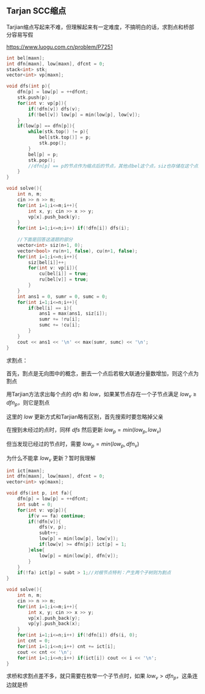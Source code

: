 ## Tarjan SCC缩点

Tarjian缩点写起来不难，但理解起来有一定难度，不搞明白的话，求割点和桥部分容易写假

https://www.luogu.com.cn/problem/P7251

```c++
int bel[maxn];
int dfn[maxn], low[maxn], dfcnt = 0;
stack<int> stk;
vector<int> vp[maxn];

void dfs(int p){
    dfn[p] = low[p] = ++dfcnt;
    stk.push(p);
    for(int v: vp[p]){
        if(!dfn[v]) dfs(v);
        if(!bel[v]) low[p] = min(low[p], low[v]);
    }
    if(low[p] == dfn[p]){
        while(stk.top() != p){
            bel[stk.top()] = p;
            stk.pop();
        }
        bel[p] = p;
        stk.pop();
        //dfn[p] == p的节点作为缩点后的节点，其他点bel这个点，siz也存储在这个点上
    }
}

void solve(){
    int n, m;
    cin >> n >> m;
    for(int i=1;i<=m;i++){
        int x, y; cin >> x >> y;
        vp[x].push_back(y);
    }
    for(int i=1;i<=n;i++) if(!dfn[i]) dfs(i);
    
    //下面是回答这道题的部分
    vector<int> siz(n+1, 0);
    vector<bool> ru(n+1, false), cu(n+1, false);
    for(int i=1;i<=n;i++){
        siz[bel[i]]++;
        for(int v: vp[i]){
            cu[bel[i]] = true;
            ru[bel[v]] = true;
        }
    }
    int ans1 = 0, sumr = 0, sumc = 0;
    for(int i=1;i<=n;i++){
        if(bel[i] == i){
            ans1 = max(ans1, siz[i]);
            sumr += !ru[i];
            sumc += !cu[i];
        }
    }
    cout << ans1 << '\n' << max(sumr, sumc) << '\n';
}
```

求割点：

首先，割点是无向图中的概念，删去一个点后若极大联通分量数增加，则这个点为割点

用Tarjian方法求出每个点的 $dfn$ 和 $low$，如果某节点存在一个子节点满足 $low_v\ge dfn_p$，则它是割点

这里的 $low$ 更新方式和Tarjian略有区别，首先搜索时要忽略掉父亲

在搜到未经过的点时，同样 $dfs$ 然后更新 $low_p = min(low_p, low_v)$

但当发现已经过的节点时，需要 $low_p = min(low_p, dfn_v)$

为什么不能拿 $low_v$ 更新？暂时我理解

```c++
int ict[maxn];
int dfn[maxn], low[maxn], dfcnt = 0;
vector<int> vp[maxn];

void dfs(int p, int fa){
    dfn[p] = low[p] = ++dfcnt;
    int subt = 0;
    for(int v: vp[p]){
        if(v == fa) continue;
        if(!dfn[v]){
            dfs(v, p);
            subt++;
            low[p] = min(low[p], low[v]);
            if(low[v] >= dfn[p]) ict[p] = 1;
        }else{
            low[p] = min(low[p], dfn[v]);
        }
    }
    if(!fa) ict[p] = subt > 1;//对根节点特判：产生两个子树则为割点
}

void solve(){
    int n, m;
    cin >> n >> m;
    for(int i=1;i<=m;i++){
        int x, y; cin >> x >> y;
        vp[x].push_back(y);
        vp[y].push_back(x);
    }
    for(int i=1;i<=n;i++) if(!dfn[i]) dfs(i, 0);
    int cnt = 0;
    for(int i=1;i<=n;i++) cnt += ict[i];
    cout << cnt << '\n';
    for(int i=1;i<=n;i++) if(ict[i]) cout << i << '\n';
}
```

求桥和求割点差不多，就只需要在枚举一个子节点时，如果 $low_v\gt dfn_p$，这条连边就是桥

